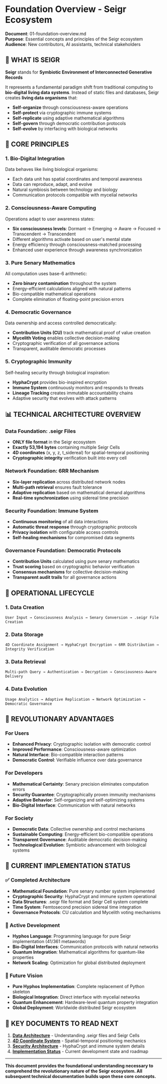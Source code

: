 # Foundation Overview - Seigr Ecosystem

**Document**: 01-foundation-overview.md  
**Purpose**: Essential concepts and principles of the Seigr ecosystem  
**Audience**: New contributors, AI assistants, technical stakeholders  

## 🌟 WHAT IS SEIGR

**Seigr** stands for **Symbiotic Environment of Interconnected Generative Records**

It represents a fundamental paradigm shift from traditional computing to **bio-digital living data systems**. Instead of static files and databases, Seigr creates **living data organisms** that:

- **Self-organize** through consciousness-aware operations
- **Self-protect** via cryptographic immune systems
- **Self-replicate** using adaptive mathematical algorithms
- **Self-govern** through democratic contribution protocols
- **Self-evolve** by interfacing with biological networks

## 🧬 CORE PRINCIPLES

### 1. Bio-Digital Integration
Data behaves like living biological organisms:
- Each data unit has spatial coordinates and temporal awareness
- Data can reproduce, adapt, and evolve
- Natural symbiosis between technology and biology
- Communication protocols compatible with mycelial networks

### 2. Consciousness-Aware Computing
Operations adapt to user awareness states:
- **Six consciousness levels**: Dormant → Emerging → Aware → Focused → Transcendent → Transcendent
- Different algorithms activate based on user's mental state
- Energy efficiency through consciousness-matched processing
- Enhanced user experience through awareness synchronization

### 3. Pure Senary Mathematics
All computation uses base-6 arithmetic:
- **Zero binary contamination** throughout the system
- Energy-efficient calculations aligned with natural patterns
- Bio-compatible mathematical operations
- Complete elimination of floating-point precision errors

### 4. Democratic Governance
Data ownership and access controlled democratically:
- **Contribution Units (CU)** track mathematical proof of value creation
- **Mycelith Voting** enables collective decision-making
- Cryptographic verification of all governance actions
- Transparent, auditable democratic processes

### 5. Cryptographic Immunity
Self-healing security through biological inspiration:
- **HyphaCrypt** provides bio-inspired encryption
- **Immune System** continuously monitors and responds to threats
- **Lineage Tracking** creates immutable accountability chains
- Adaptive security that evolves with attack patterns

## 📊 TECHNICAL ARCHITECTURE OVERVIEW

### Data Foundation: .seigr Files
- **ONLY file format** in the Seigr ecosystem
- **Exactly 53,194 bytes** containing multiple Seigr Cells
- **4D coordinates** (x, y, z, t_sidereal) for spatial-temporal positioning
- **Cryptographic integrity** verification built into every cell

### Network Foundation: 6RR Mechanism
- **Six-layer replication** across distributed network nodes
- **Multi-path retrieval** ensures fault tolerance
- **Adaptive replication** based on mathematical demand algorithms
- **Real-time synchronization** using sidereal time precision

### Security Foundation: Immune System
- **Continuous monitoring** of all data interactions
- **Automatic threat response** through cryptographic protocols
- **Privacy isolation** with configurable access controls
- **Self-healing mechanisms** for compromised data segments

### Governance Foundation: Democratic Protocols
- **Contribution Units** calculated using pure senary mathematics
- **Trust scoring** based on cryptographic behavior verification
- **Consensus mechanisms** for collective decision-making
- **Transparent audit trails** for all governance actions

## 🔄 OPERATIONAL LIFECYCLE

### 1. Data Creation
```
User Input → Consciousness Analysis → Senary Conversion → .seigr File Creation
```

### 2. Data Storage
```
4D Coordinate Assignment → HyphaCrypt Encryption → 6RR Distribution → Integrity Verification
```

### 3. Data Retrieval
```
Multi-path Query → Authentication → Decryption → Consciousness-Aware Delivery
```

### 4. Data Evolution
```
Usage Analytics → Adaptive Replication → Network Optimization → Democratic Governance
```

## 🎯 REVOLUTIONARY ADVANTAGES

### For Users
- **Enhanced Privacy**: Cryptographic isolation with democratic control
- **Improved Performance**: Consciousness-aware optimization
- **Natural Interface**: Bio-compatible interaction patterns
- **Democratic Control**: Verifiable influence over data governance

### For Developers
- **Mathematical Certainty**: Senary precision eliminates computation errors
- **Security Guarantee**: Cryptographically proven immunity mechanisms
- **Adaptive Behavior**: Self-organizing and self-optimizing systems
- **Bio-Digital Interface**: Communication with natural networks

### For Society
- **Democratic Data**: Collective ownership and control mechanisms
- **Sustainable Computing**: Energy-efficient bio-compatible operations
- **Transparent Governance**: Auditable democratic decision-making
- **Technological Evolution**: Symbiotic advancement with biological systems

## 🚀 CURRENT IMPLEMENTATION STATUS

### ✅ Completed Architecture
- **Mathematical Foundation**: Pure senary number system implemented
- **Cryptographic Security**: HyphaCrypt and immune system operational
- **Data Structures**: .seigr file format and Seigr Cell system complete
- **Time System**: Femtosecond precision sidereal time integration
- **Governance Protocols**: CU calculation and Mycelith voting mechanisms

### 🔄 Active Development
- **Hyphos Language**: Programming language for pure Seigr implementation (41/361 metawords)
- **Bio-Digital Interfaces**: Communication protocols with natural networks
- **Quantum Integration**: Mathematical algorithms for quantum-like properties
- **Network Scaling**: Optimization for global distributed deployment

### 🎯 Future Vision
- **Pure Hyphos Implementation**: Complete replacement of Python skeleton
- **Biological Integration**: Direct interface with mycelial networks
- **Quantum Enhancement**: Hardware-level quantum property integration
- **Global Deployment**: Worldwide distributed Seigr ecosystem

## 🔗 KEY DOCUMENTS TO READ NEXT

1. **[Data Architecture](02-data-architecture.md)** - Understanding .seigr files and Seigr Cells
2. **[4D Coordinate System](03-4d-coordinate-system.md)** - Spatial-temporal positioning mechanics
3. **[Security Architecture](04-security-architecture.md)** - HyphaCrypt and immune system details
4. **[Implementation Status](09-implementation-status.md)** - Current development state and roadmap

---

**This document provides the foundational understanding necessary to comprehend the revolutionary nature of the Seigr ecosystem. All subsequent technical documentation builds upon these core concepts.**
